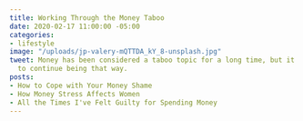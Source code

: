 ```yaml
---
title: Working Through the Money Taboo
date: 2020-02-17 11:00:00 -05:00
categories:
- lifestyle
image: "/uploads/jp-valery-mQTTDA_kY_8-unsplash.jpg"
tweet: Money has been considered a taboo topic for a long time, but it doesn’t have
  to continue being that way.
posts:
- How to Cope with Your Money Shame
- How Money Stress Affects Women
- All the Times I've Felt Guilty for Spending Money
---
```


